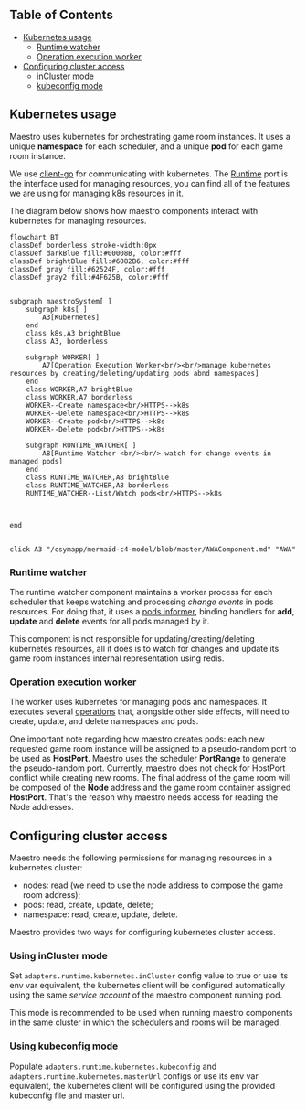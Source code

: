 Table of Contents
---

- [Kubernetes usage](#kubernetes-usage)
  - [Runtime watcher](#runtime-watcher)
  - [Operation execution worker](#operation-execution-worker)
- [Configuring cluster access](#configuring-cluster-access)
  - [inCluster mode](#using-incluster-mode)
  - [kubeconfig mode](#using-kubeconfig-mode)

## Kubernetes usage
Maestro uses kubernetes for orchestrating game room instances. It uses a unique **namespace** for each scheduler, and a unique **pod** for each game room instance.

We use [client-go](https://github.com/kubernetes/client-go) for communicating with kubernetes. The [Runtime](internal/core/ports/runtime.go) port
is the interface used for managing resources, you can find all of the features we are using for managing k8s resources in it.

The diagram below shows how maestro components interact with kubernetes for managing resources.

```mermaid
flowchart BT
classDef borderless stroke-width:0px
classDef darkBlue fill:#00008B, color:#fff
classDef brightBlue fill:#6082B6, color:#fff
classDef gray fill:#62524F, color:#fff
classDef gray2 fill:#4F625B, color:#fff


subgraph maestroSystem[ ]
    subgraph k8s[ ]
        A3[Kubernetes]
    end
    class k8s,A3 brightBlue
    class A3, borderless
    
    subgraph WORKER[ ]
        A7[Operation Execution Worker<br/><br/>manage kubernetes resources by creating/deleting/updating pods abnd namespaces]
    end
    class WORKER,A7 brightBlue
    class WORKER,A7 borderless
    WORKER--Create namespace<br/>HTTPS-->k8s
    WORKER--Delete namespace<br/>HTTPS-->k8s
    WORKER--Create pod<br/>HTTPS-->k8s
    WORKER--Delete pod<br/>HTTPS-->k8s
    
    subgraph RUNTIME_WATCHER[ ]
        A8[Runtime Watcher <br/><br/> watch for change events in managed pods]
    end
    class RUNTIME_WATCHER,A8 brightBlue
    class RUNTIME_WATCHER,A8 borderless
    RUNTIME_WATCHER--List/Watch pods<br/>HTTPS-->k8s
    

    
end


click A3 "/csymapp/mermaid-c4-model/blob/master/AWAComponent.md" "AWA"

```

### Runtime watcher
The runtime watcher component maintains a worker process for each scheduler that keeps watching and processing _change
events_ in pods resources. For doing that, it uses a [pods informer](https://medium.com/codex/explore-client-go-informer-patterns-4415bb5f1fbd),
binding handlers for **add**, **update** and **delete** events for all pods managed by it.

This component is not responsible for updating/creating/deleting
kubernetes resources, all it does is to watch for changes and update its game room instances internal representation using redis.

### Operation execution worker
The worker uses kubernetes for managing pods and namespaces. It executes several [operations](Operations.md) that, alongside other side effects, will need to create, update, and delete namespaces and pods.

One important note regarding how maestro creates pods: each new requested game room instance will be assigned to a pseudo-random port to be used as **HostPort**.
Maestro uses the scheduler **PortRange** to generate the pseudo-random port. Currently, maestro does not check for HostPort conflict while creating new rooms. The final address
of the game room will be composed of the **Node** address and the game room container assigned **HostPort**. That's the reason why
maestro needs access for reading the Node addresses.

## Configuring cluster access

Maestro needs the following permissions for managing resources in a kubernetes cluster:
- nodes: read (we need to use the node address to compose the game room address);
- pods: read, create, update, delete;
- namespace: read, create, update, delete.

Maestro provides two ways for configuring kubernetes cluster access.

### Using inCluster mode
Set `adapters.runtime.kubernetes.inCluster` config value to true or use its env var equivalent, the kubernetes client will be configured 
automatically using the same _service account_ of the maestro component running pod.

This mode is recommended to be used when running maestro components in the same cluster
in which the schedulers and rooms will be managed.

### Using kubeconfig mode
Populate `adapters.runtime.kubernetes.kubeconfig` and `adapters.runtime.kubernetes.masterUrl` configs or use its env var equivalent, the kubernetes client
will be configured using the provided kubeconfig file and master url.



